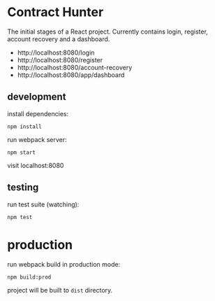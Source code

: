 # Contract Hunter

The initial stages of a React project.
Currently contains login, register, account recovery and a dashboard.

- http://localhost:8080/login
- http://localhost:8080/register
- http://localhost:8080/account-recovery
- http://localhost:8080/app/dashboard

## development

install dependencies:

`npm install`

run webpack server:

`npm start`

visit localhost:8080

## testing

run test suite (watching):

`npm test`

# production

run webpack build in production mode:

`npm build:prod`

project will be built to `dist` directory.
